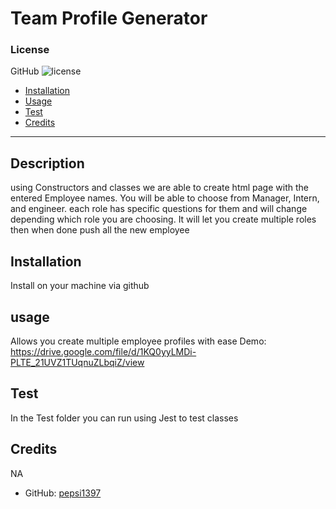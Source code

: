  # Team Profile Generator
### License
GitHub ![license](https://img.shields.io/badge/license-GitHub-brightgreen)
* [Installation](#Installation)
* [Usage](#usage)
* [Test](#test)
* [Credits](#credits)
<hr>

## __Description__
using Constructors and classes we are able to create html page with the entered Employee names. You will be able to choose from Manager, Intern, and engineer. each role has specific questions for them and will change depending which role you are choosing. It will let you create multiple roles then when done push all the new employee 

## __Installation__
Install on your machine via github

## __usage__
Allows you create multiple employee profiles with ease
Demo: https://drive.google.com/file/d/1KQ0yyLMDi-PLTE_21UVZ1TUqnuZLbqiZ/view
## __Test__
In the Test folder you can run using Jest to test classes

## __Credits__
NA

* GitHub: [pepsi1397](https://github.com/pepsi1397)
